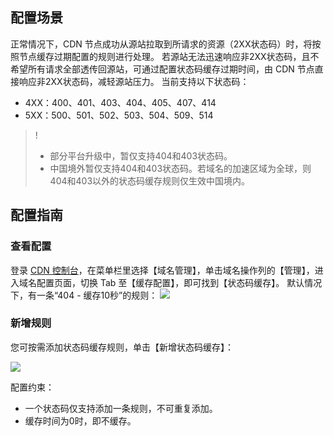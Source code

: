 
## 配置场景
正常情况下，CDN 节点成功从源站拉取到所请求的资源（2XX状态码）时，将按照节点缓存过期配置的规则进行处理。
若源站无法迅速响应非2XX状态码，且不希望所有请求全部透传回源站，可通过配置状态码缓存过期时间，由 CDN 节点直接响应非2XX状态码，减轻源站压力。
当前支持以下状态码：
- 4XX：400、401、403、404、405、407、414
- 5XX：500、501、502、503、504、509、514

>! 
>- 部分平台升级中，暂仅支持404和403状态码。
>- 中国境外暂仅支持404和403状态码。若域名的加速区域为全球，则404和403以外的状态码缓存规则仅生效中国境内。


## 配置指南

### 查看配置
登录 [CDN 控制台](https://console.cloud.tencent.com/cdn)，在菜单栏里选择【域名管理】，单击域名操作列的【管理】，进入域名配置页面，切换 Tab 至【缓存配置】，即可找到【状态码缓存】。
默认情况下，有一条“404 - 缓存10秒”的规则：
![](https://main.qcloudimg.com/raw/4584bfd2e219918025199968bfaa9d81.png)

### 新增规则
您可按需添加状态码缓存规则，单击【新增状态码缓存】：

![](https://main.qcloudimg.com/raw/6bb67eb1ad2be9744d8af289ad289111.jpg)


配置约束：
- 一个状态码仅支持添加一条规则，不可重复添加。
- 缓存时间为0时，即不缓存。
